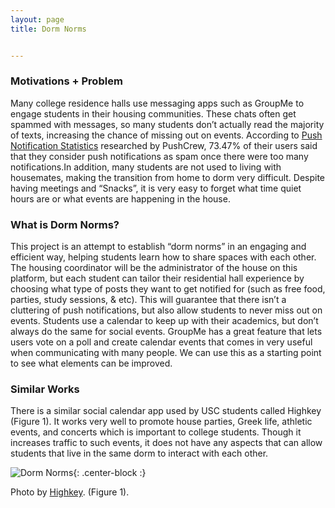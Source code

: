 ```yaml
---
layout: page
title: Dorm Norms


---
```


### Motivations + Problem

Many college residence halls use messaging apps such as GroupMe to engage students in their housing communities. 
These chats often get spammed with messages, so many students don’t actually read the majority of texts, increasing 
the chance of missing out on events. According to [Push Notification Statistics](https://www.businessofapps.com/marketplace/push-notifications/research/push-notifications-statistics/)
researched by PushCrew, 73.47% of their 
users said that they consider push notifications as spam once there were too many notifications.In addition, many 
students are not used to living with housemates, making the transition from home to dorm very difficult. Despite having
meetings and “Snacks”, it is very easy to forget what time quiet hours are or what events are happening in the house. 


### What is Dorm Norms? 

This project is an attempt to establish “dorm norms” in an engaging and efficient way, helping 
students learn how to share spaces with each other. The housing coordinator will be the administrator of the 
house on this platform, but each student can tailor their residential hall experience by choosing what type of 
posts they want to get notified for (such as free food, parties, study sessions, & etc). This will guarantee that 
there isn’t a cluttering of push notifications, but also allow students to never miss out on events. Students 
use a calendar to keep up with their academics, but don’t always do the same for social events. GroupMe has a great 
feature that lets users vote on a poll and create calendar events that comes in very useful when communicating with 
many people. We can use this as a starting point to see what elements can be improved. 

### Similar Works


There is a similar social calendar app used by USC students called Highkey (Figure 1). 
It works very well to promote house parties, Greek life, athletic events, and concerts which is 
important to college students. Though it increases traffic to such events, it does not have any aspects that 
can allow students that live in the same dorm to interact with each other. 


![Dorm Norms]({{site.baseurl}}/img/highkey.png){: .center-block :}

Photo by [Highkey](https://medium.com/@justinemoore_85088/building-a-social-app-with-50-campus-saturation-with-vili-vaananen-highkey-85717011283c). (Figure 1).

